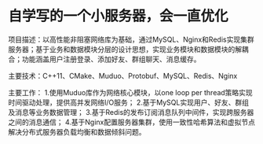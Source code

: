# 自学写的一个小服务器，会一直优化
项目描述：以高性能非阻塞网络库为基础，通过MySQL、Nginx和Redis实现集群服务器；基于业务和数据模块分层的设计思想，实现业务模块和数据模块的解耦合；功能涵盖用户注册登录、添加好友、群组聊天、消息缓存。

主要技术：C++11、CMake、Muduo、Protobuf、MySQL、Redis、Nginx

主要工作：
1.使用Muduo库作为网络核心模块，以one loop per thread策略实现时间驱动处理，提供高并发网络I/O服务；
2.基于MySQL实现用户、好友、群组及消息等业务数据管理；
3.基于Redis的发布订阅消息队列中间件，实现跨服务器之间的消息通信；
4.基于Nginx配置服务器集群，使用一致性哈希算法和虚拟节点解决分布式服务器负载均衡和数据倾斜问题。
